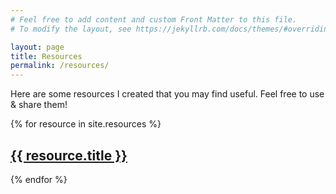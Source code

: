 ```yaml
---
# Feel free to add content and custom Front Matter to this file.
# To modify the layout, see https://jekyllrb.com/docs/themes/#overriding-theme-defaults

layout: page
title: Resources
permalink: /resources/
---
```


Here are some resources I created that you may find useful. Feel free to use & share them!

{% for resource in site.resources %}
  <h2>
    <a href="{{ resource.url }}">
      {{ resource.title }} 
    </a>
  </h2>
{% endfor %}